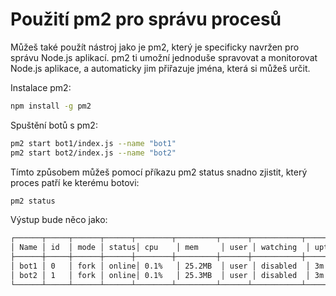 # Použití pm2 pro správu procesů
Můžeš také použít nástroj jako je pm2, který je specificky navržen pro správu Node.js aplikací. pm2 ti umožní jednoduše spravovat a monitorovat Node.js aplikace, a automaticky jim přiřazuje jména, která si můžeš určit.

Instalace pm2:
```bash
npm install -g pm2
```

Spuštění botů s pm2:
```bash
pm2 start bot1/index.js --name "bot1"
pm2 start bot2/index.js --name "bot2"
```

Tímto způsobem můžeš pomocí příkazu pm2 status snadno zjistit, který proces patří ke kterému botovi:
```bash
pm2 status
```

Výstup bude něco jako:
```bash
┌──────┬─────┬──────┬──────┬────────┬─────────┬──────┬───────────┬────────┬──────────┐
│ Name │ id  │ mode │ status│ cpu    │ mem     │ user │ watching  │ uptime │ restarted│
├──────┼─────┼──────┼──────┼────────┼─────────┼──────┼───────────┼────────┼──────────┤
│ bot1 │ 0   │ fork │ online│ 0.1%   │ 25.2MB  │ user │ disabled  │ 3m     │ 0        │
│ bot2 │ 1   │ fork │ online│ 0.1%   │ 25.3MB  │ user │ disabled  │ 3m     │ 0        │
└──────┴─────┴──────┴──────┴────────┴─────────┴──────┴───────────┴────────┴──────────┘
```